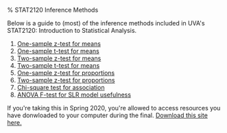 % STAT2120 Inference Methods

Below is a guide to (most) of the inference methods included in UVA's STAT2120: Introduction to Statistical Analysis.

1. [One-sample z-test for means](ztest.html)
2. [One-sample t-test for means](ttest.html)
3. [Two-sample z-test for means](twoztest.html)
4. [Two-sample t-test for means](twottest.html)
5. [One-sample z-test for proportions](zprop.html)
6. [Two-sample z-test for proportions](twozprop.html)
7. [Chi-square test for association](chi2.html)
8. [ANOVA F-test for SLR model usefulness](ftest.html)

If you're taking this in Spring 2020, you're allowed to access resources you have donwloaded to your computer during the final. [Download this site here.](bundle.zip)
